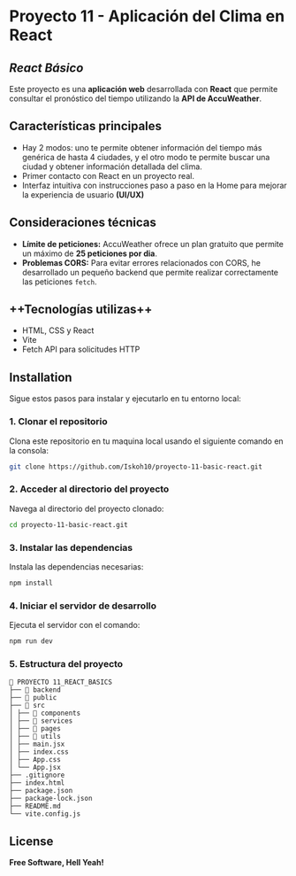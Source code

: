 # Proyecto 11 - Aplicación del Clima en React

## _React Básico_

Este proyecto es una **aplicación web** desarrollada con **React** que permite consultar el pronóstico del tiempo utilizando la **API de AccuWeather**.

## Características principales

- Hay 2 modos: uno te permite obtener información del tiempo más genérica de hasta 4 ciudades, y el otro modo te permite buscar una ciudad y obtener información detallada del clima.
- Primer contacto con React en un proyecto real.
- Interfaz intuitiva con instrucciones paso a paso en la Home para mejorar la experiencia de usuario **(UI/UX)**

## Consideraciones técnicas

- **Límite de peticiones:** AccuWeather ofrece un plan gratuito que permite un máximo de **25 peticiones por dia**.
- **Problemas CORS:** Para evitar errores relacionados con CORS, he desarrollado un pequeño backend que permite realizar correctamente las peticiones `fetch`.

## **++Tecnologías utilizas++**

- HTML, CSS y React
- Vite
- Fetch API para solicitudes HTTP

## Installation

Sigue estos pasos para instalar y ejecutarlo en tu entorno local:

### 1. Clonar el repositorio

Clona este repositorio en tu maquina local usando el siguiente comando en la consola:

```sh
git clone https://github.com/Iskoh10/proyecto-11-basic-react.git
```

### 2. Acceder al directorio del proyecto

Navega al directorio del proyecto clonado:

```sh
cd proyecto-11-basic-react.git
```

### 3. Instalar las dependencias

Instala las dependencias necesarias:

```sh
npm install
```

### 4. Iniciar el servidor de desarrollo

Ejecuta el servidor con el comando:

```sh
npm run dev
```

### 5. Estructura del proyecto

```
📁 PROYECTO 11_REACT_BASICS
├── 📁 backend
├── 📁 public
├── 📁 src
│ ├── 📁 components
│ ├── 📁 services
│ ├── 📁 pages
│ ├── 📁 utils
│ ├── main.jsx
│ ├── index.css
│ ├── App.css
│ └── App.jsx
├── .gitignore
├── index.html
├── package.json
├── package-lock.json
├── README.md
└── vite.config.js
```

## License

**Free Software, Hell Yeah!**
